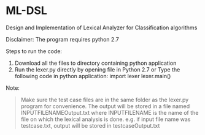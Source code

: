 ML-DSL
======

Design and Implementation of Lexical Analyzer for Classification algorithms 

Disclaimer: The program requires python 2.7

Steps to run the code:
1. Download all the files to directory containing python application
2. Run the lexer.py directly by opening file in Python 2.7
   or 
   Type the following code in python application:
   import lexer
   lexer.main()

Note:
> Make sure the test case files are in the same folder as the lexer.py program for convenience.
> The output will be stored in a file named INPUTFILENAMEOutput.txt where INPUTFILENAME is the name of the file on which the lexical analysis is done. 
  e.g. if input file name was testcase.txt, output will be stored in testcaseOutput.txt
